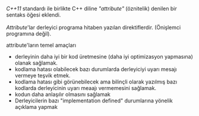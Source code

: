 _C++11_ standardı ile birlikte C++ diline _"attribute"_ (öznitelik) denilen bir sentaks öğesi eklendi.<br>  
_Attribute_'lar derleyici programa hitaben yazılan direktiflerdir. (Önişlemci programına değil).

attribute'ların temel amaçları
- derleyinin daha iyi bir kod üretmesine (daha iyi optimizasyon yapmasına) olanak sağlamak.
- kodlama hatası olabilecek bazı durumlarda derleyiciyi uyarı mesajı vermeye teşvik etmek.
- kodlama hatası gibi görünebilecek ama bilinçli olarak yazılmış bazı kodlarda derleyicinin uyarı meaajı vermemesini sağlamak.
- kodun daha anlaşılır olmasını sağlamak
- Derleyicilerin bazı "implementation defined" durumlarına yönelik açıklama yapmak


<!---



C'de derleyicinin kimi davranışları komut satırı argümanlarıyla ya da #pragma direktifi yardımıyla değiştirilebilmektedir. 
#pragma direktifi C'de standart bir direktif olmasına karşın direktifin	yanındaki komutlar derleyiciden derleyiciye değişebilmektedir.


44) C++11 ile birlikte diğer bazı dillerde çeşitli biçimlerde bulunan "öznitelikler (attributes)" konusu dile eklenmiştir. 
Öznitelikler derleyici için kullanılan direktiflerdir. 
Özniteliklerin temel amacı derleyicinin daha iyi kod üretmesini sağlamak, uyarı mekanizması üzerinde etkili olmak ve derleyicinin bazı davranışlarını değiştirmektir. 
C'de derleyicinin kimi davranışları komut satırı argümanlarıyla ya da #pragma direktifi yardımıyla değiştirilebilmektedir. 
#pragma direktifi C'de standart bir direktif olmasına karşın direktifin	yanındaki komutlar derleyiciden derleyiciye değişebilmektedir. Örneğin:

#pragma pack(1)

struct SAMPLE {
char a;
short b;
int c;
};

#pragma pack komutu yapı elemanlarının hizalanması üzerinde etkili olmaktadır. 
Bu pragma komutu pek çok derleyici tarafından desteklenmektedir. 
Ancak pek çok pragma direktifi ilgili derleyiciye hatta ilgili platforma özgü olabilmektedir.
C'de pragma direktifleri önişlemci aşamasında parse edilmektedir. 
Dolayısıyla zayıf bir kullanım alanına sahiptir. 
İşte öznitelikler bu pragram direktiflerinin standart ve genel bir biçimi gibi düşünülebilir. 

C++11 ile dile eklenen öznitelikler zaman içerisinde neredeyse tüm sentaktik öğelerde kullanılabilir duruma getirilmiştir. 
İzleyen paragraflarda tipik olarak bu özniteliklerin hangi sentaktik öğelerde kullanılabileceğinin bir listesini (ayrıntılı olmayan listesini) vereceğiz. 

Bir öznitelik oluşturmanın genel biçimleri şöyledir:

[[öznitelik_ismi]]
[[öznitelik_ismi()]]
[[öznitelik_ismi(argüman_listesi)]]
[[öznitelik_isim_alanı::öznitelik_ismi]]
[[öznitelik_isim_alanı::öznitelik_ismi()]]
[[öznitelik_isim_alanı::öznitelik_ismi(argüman_listesi)]]
[[using öznitelik_isim_alanı: öznitelik_ismi, öznitelik_ismi, ...]]

Yukarıdaki iki köşeli parantezler içerisindeki çznitelik isimleri birden fazla olabilir. Bu durumda öznitelikler ',' atomu ile ayrılmalıdır. Aşağıda 
bazı geçerli öznitelik oluşturma örnekleri vermek istiyoruz:

[[xxx]]
[[xxx, yyy]]
[[xxx(aaa, bbb)]]
[[xxx(), yyy(aaa, bbb)]]
[[nnn::xxx]]
[[nnn::xxx(aaa, bbb)]]
[[nnn::xxx(aaa, bbb), kkk::yyy(cccc)]]
[[using N: xxx, yyy]]

Burada xxx, yyy, aaa, bbb, ccc gibi isimler herhangi bir isim olarak kullanılmıştır. Öznitelik isim alanı iç içe olamamaktadır. Örnepşn:

[[nnn::kkk::xxx]]		

Böyle bir öznitelik isim alanı geçerli değildir. Yani öznitelik bildiriminde en fazla bir tane :: atomu kullanılmalıdır. 

Bir sentaktik öğeye tek bir [[...]] yerleştirilmek zorunluluğu da yoktur. Birden fazla [[...]] aralarına başka bir atom bulundurulmadan yerleştirilebilir. 

Yukarıda da belrttiğimiz gibi öznitelikler (attributes) pek çok sentaktik öğede kullanılabilmektedir. Özniteliğin sentakstaki yerine göre kimin için yazıldığı 
belirlenebilmektedir. Örneğin:

[[xxx::yyy]] void foo()
{
  //...
}

Burada öznitelik fonksiyonun kendisi bulundurulmuştur. Örneğin:

[[xxx::yyy]] int a, b, c;

Burada öznitelik bildirimin tamamı için bulundurulmuştur. Örneğin:

int a [[xxx::yyy]], b, c;

Burada öznitelik a değişkeni için bulundurulmuştur. Örneğin:

namespace [[xxx::yyy]] CSD
{
  //...
}

Burada öznitelik CSD isim alanı için bulundurulmuştur. Özetle özniteliğin bulundurulduğu yer o özniteliğin sentaksın hangi parçasını nitelediğini belirtmektedir. 

Öznitelikler kabaca şu sentaktik öğelerde kullanılabilmektedir:

- İsim alanlarında isim alanı isimlerinden önce. Örneğin:

namespace [[xxx::yyy]] CSD
{
  //...
}

- Bildirimlerde tür belirleyicilerinden ve niteleyicilerinden önce (yani bildirimlerin başında). Örneğin:

[[xxx::yyy]] int a, b, c;

- Bildirimlerde dekleratördeki isimlerden sonra. Örneğin:

int a [[xxx::yyy]], b;

- Dizi dekleratörlerinde diziyi belirten köşeli parantezlerden sonra. Örneğin:

int a[10] [[xxx::yyy]];

- Gösterici ve referanslarda *, & ve && atomlarından sonra. Örneğin:

int * [[xxx::yyy]]pi;
int & [[xxx::yyy]] r = x;

- Fonksiyonlarda bildirimin başında. Örneğin:

[[xxx::yyy]] void foo()
{
  //...
}

- Fonksiyonlarda fonksiyonun parantezlerinden sonra. Örneğin:

void foo() [[xxx::yyy]]
{
  //...
}

- Fonksiyonlarda fonksiyon isimlerinden sonra. Örneğin:

void foo [[xxx::yyy]]()
{
  //...
}

- Parametre değişkenlerinde tür belirleyicisndne önce. Örneğin:

void foo([[xxx::yyy] int a, int b)
{
  //...
}

- Parametre değişkenlerinde değişken isminden sonra. Örneğin:

void foo(int a [[xxx::yyy], int b)
{
  //...
}

- Deyimlerin başlarında. Örneğin:

[[xxx::yyy]]
if (ifade) {
  //...
}

[[xxx::yyy]]
{
  ifade1;
  ifade2;
  ifade3;
}

[[xxx::yyy]]
for (int i = 0; i < 10; ++i) {
  //...
}

- Boş deyimlerde. Örneğin:

[[xxx::yyy]];

/*-------------------------------------------------------------------------------------------------------------------------------------------------------------
                          22. Ders 30/10/2023 - Pazartesi
--------------------------------------------------------------------------------------------------------------------------------------------------------------*/

/*-------------------------------------------------------------------------------------------------------------------------------------------------------------
Belli bir sentaktik öğeye yerleştirilen özniteliklerin ne anlam ifade ettiği (yani semantiiği) derleyicileri yazanların isteğine bırakılmıştır. 
Yani 	derleyicilerin farklı öznitelikleri olabilmektedir. Her öznitelik her sentaktik öğede geçerli olmayabilir. Örneğin bazı öznitelikler yalnızca fonksiyon 
bidiriminde ya da tanımlamasında kullanılabilir. Bazı öznitelikler değişken tanımlamasında kullanılabilir. C++ standartlarında her derleyicinin desteklemesi 
gereken az sayıda öznitelik baştan belirlenmiştir. (C++'ın çeşitli sürümlerinde bu listeye eklemeler yapılmıştır.) Bunlara "standart öznitelikler" diyebiliriz. 
Standanrtlara göre isim alanı içermeyen tüm öznitelikler ve std isim alanı içeren öznitelikler "reserved" bırakılmıştır. 
Yani bunların programcılar tarafından 
ve derleyiciler tarafından kullanılması yasaklanmıştır. (Genel olarak standartlarda "reserved" özelliklerin kullanılması "tanımsız davranış" olarak ele 
alınmaktadır.) Örneğin [[xxx]] biçiminde isim alanı içermeyen bir öznitelik programcılar tarafından da derleyicleri yazanlar tarafından da kullanılmamalıdır. 
Benzer biçimde [[std:xxx]] biçimindeki bir öznitelik de "reserved" durumdadır. O halde derleyicileri yazanlar kendileri öznitelik isim alanı uydurup kendi 
özniteliklerini bu öznitelik isim alanı ile oluşturmalıdırlar. Örneğin [[gnu::xxx]] gibi, [[msvc::xxx] gibi. Ayrıca standartlar "derleyici tarafından tanınmayan"
bütün özniteliklerin derleyici tarafından "görmezden gelinmesi (ignore) gerektiğini" belirtmektedir. Bu durumda biz derleyicilerde olmayan bir öznitelik ismi 
uydursak programda herhangi bir hata ortaya çıkmayacaktır. (Tabii derleyiciler tanıyamadıkları öznitelikler için uyarı mesajları verebilirler.)
--------------------------------------------------------------------------------------------------------------------------------------------------------------*/

/*-------------------------------------------------------------------------------------------------------------------------------------------------------------
Pekiyi özniteliklere neden gereksinimn duyulmaktadır? Temel nedenleri şöyle ifade edebiliriz:

- Derleyicilerde bazı davranışların değiştirilmesini sağlamak için
- Derleyiciye ipucu vererek daha etkin kod üretimini sağlamak için
- Derleyicilerin uyarı mekanizmalarında etkili olabilmek için
- Derleyicilerin bazı "implementation defined" durumlarına yönelik açıklama yapmak için
- Kodun okunabilirliğini artırmak için

Konunun başında de belirttiğimiz gibi yukarıdaki amaçların bazıları komut satırı argümanlarıyla ve #pragma direktifleriyle kısmen sağlanabilmektedir. Ancak
öznitelikler "daha genel ve çok daha spesifik" bir yöntem sunmaktadır. Öznitelikler neredeyse her sentaktik öğeye getirilebildiği için çok daha ince belirlemelerin
yapılmasına olanak sağlamaktadır. Standart özniteliklerin yanı sıra çalıştığınız derleyiciye özgü özniteliklere göz gezdirebilirsiniz. Biz bu bölümde 
bazı standart öznitelikleri gözden geçireceğiz. 
--------------------------------------------------------------------------------------------------------------------------------------------------------------*/

/*-------------------------------------------------------------------------------------------------------------------------------------------------------------
Standart [[noreturn]] özniteliği yalnızca fonksiyonlarda kullanılabilmektedir. Bir fonksiyonu bu biçimde özniteliklendirirsek derleyiciye bu fonksiyonun 
geri dönmeyeceğini söylemiş oluruz. Böyle fonksiyonların geri dönmesi "tanımsız davranış" oluşturmaktadır. noreturn özniteliği herhangi bir argüman almamaktadır. 
Bu öznitelik C++11'den beri bulunmaktadır. Bir fonksiyonun prototipinde ya da tenımlamasında [[noreturn]] özniteliği kullanılmışsa bütün prototiplerinde ve
tanımlamasında bu özniteliğin kullanılması gerekmektedir. 


Pekiyi bir fonksiyonun geri dönmemesi nasıl mümkün olabilir? İşte aşağıda bazı senaryolaır görüyorsunuz:

[[noreturn]] void foo()
{
  //...

  exit(EXIT_SUCCESS);
}

[[noreturn]] void bar()
{
  //...

  for (;;) {			// sonsuz dönü
    //...
  }
}

[[noreturn]] void tar()
{
  //...

  throw exception();
}

Öte yandan standrat kütüphanedeki bazı fonksiyonlar da artık [[noreturn]] ile bildirilmiştir. Örneğin exit fonksiyonu böyledir:

[[noreturn]] void exit(int exit_code);


Bir fonksiyonun geri dönmeyeceğini derleyiciye söylemekle kim ne kazanmış olmaktadır? 
Derleyiciler fonksiyonları geri döndürebilmek için bazı makine komutlarını üretilen koda yerleştirmek zorundadır. 
Örneğin pek çok işlemcide geri dönüşü "ret" isimli makine komutu sağlamaktadır. 
Ancak tek başına bu "ret" 	makine komutu yeterli de olmayabilir. 
Derleyici bazı yazmaçları geri dönmeden önce girişteki değerlerle yeniden yüklemek zorunda kalabilmektedir. 
Dolayısıyla fonksiyonun geri dönmeyeceğini anlayan derleyici bu kodları fonksiyona eklemeyebilir. 
Bu da daha etkin bir kod üretimi anlamına gelmektedir. 
Öte yandan fonksiyon çağrısında da kodun geri dönmeyeceğini anlayan derleyici orada da bazı optimizasyonları yapabilmektedir. 
[[noreturn]] programcılar için okunabilirliği de artırmaktadır. 
--------------------------------------------------------------------------------------------------------------------------------------------------------------*/

/*-------------------------------------------------------------------------------------------------------------------------------------------------------------
Standart [[deprecated]] özniteliği pek çok sentaktik öğeye getirilebilmektedir. 
Bu öznitelik ilgili özelliğin "deprecated" yapıldığını belirtir. Bu öznitelik 
C++14 ile eklenmiştir. Örneğin:

[[deprecated]] void foo();

Burada foo fonksiyonunun ilgili kütüphanede artık "deprecated" yapıldığı belirtilmiştir. Deprecated sözcüğü "hala desteklenen ancak ileri verisyonlarda 
artık kaldırılabilecek olan" öğeleri belirtmektedir. Yukarıdaki örnekte foo fonksiyonunu biz hala kullanabiliriz. Ancak ileride bu fonksiyon kaldırılabileceğine
göre bunu kullanmamaız daha uygun olacaktır. Genellikle "deprecated" öğeler için "daha iyi" alternatifler bulundurulmaktadır. Programcının bu daha iyi olan 
alternatifleri kullanması uygun olacaktır. Tipik olarak derleyiciler "deprecated" özellikleri gördüklerinde bir uyarı mesajıyla durumu programcıya bildirmektedir. 
--------------------------------------------------------------------------------------------------------------------------------------------------------------*/

/*-------------------------------------------------------------------------------------------------------------------------------------------------------------
Standart [[likely]] ve [[unlikely]] öznitelikleri deyimlerde ve etiketlerde (labels) kullanılabilmektadır. 
Bu öznitelik C++20 ile eklenmiştir. Örneğin:

if (koşul) [[likely]] {
  //...
}
else {
  //...
}

Burada if deyimim doğruysa ksımından sapması çok daha muhtemel bir durum olarak belirtilmiştir. 
derleyiciler bu tür durumlarda daha iyi makine komutları 
üretebilmektedir. Bu konu "instruction scheduling", "instruction reordering" ve "jump prediction" denilen optimizasyon temalarıyla ilgilidir. İşlemciler bir
makine komutunu yaparken aynı zamanda sonraki komutlar üzerinde de birtakım hazırlık işlemlerini yapabilmektedir. Bu nedenle if deyimlerinde mümkün olan 
durumun makine komutları olarak öne yerleştirilmesi önemlidir. Örneğin:

if (foo() == -1) [[unlikely]] {
  //...
}

Burada foo başarısız olduğunda -1 değerine geri dönüyor olsun. Programcı derleyiciye "bu fonksiyonun başarsız olma olasılığı çok düşük" demek istemektedir.
Bu bilgiyi elde eden derleyici daha etkin makine komutları üretebilmektedir. 
--------------------------------------------------------------------------------------------------------------------------------------------------------------*/

/*-------------------------------------------------------------------------------------------------------------------------------------------------------------
Standat [[assume(ifade)]] özniteliği belli bir noktada belli bir koşulun kesinlikle sağlanması gerektiğini belirtmektedir. 
Bu öznitelik boş deyime uygulanabilir. 
Yani bu öznitelikten sonra ';' atomunun gelmesi gerekir.
Eğer söz konusu koşul sağlanmazsa "tanımsız davranış" oluşmaktadır. Örneğin:

void foo(int a)
{
[[assume(a > 0)]];
//...
}

Burada fonksiyonun pozitif bir argümanla çağrılacağı derleyiciye bildirilmiştir. 
Derleyici bu varsayımı kullanarak daha etkin kod üretebilir. Eğer assume
özniteliğine geçirilen argüman virgül operatörü içeriyorsa bu virgül operatörü paranteze alınmalıdır. 
Bu durumda virgül operatörünün sol tarafı öncül işlemi
sağ tarafı koşulu belirtir. Örneğin:

[[assume((foo(), x > 0))]]

Burada foo çağrıldıktan sonra x değişkeninin değerinin pozitif olacağı belirtilmiştir. 
Tabii assume özniteliğindeki ifade işletilmez. 
Yani bu örnekte foo çağrılmayacaktır. 
Derleyici ileride foo çağrıldığında bu çağrıdan sonra x'in 0'dan büyük olacağını anlayacaktır. 
Örneğin (cppreference.com sitesinden 
alınmıştır):

x = 3;
int z = x;

[[assume((h(), x == z))]];	
              
h();
g(x); // Derleyici bu işlemi g(3) ile eşdeğer olarak ele alabilir
--------------------------------------------------------------------------------------------------------------------------------------------------------------*/

/*-------------------------------------------------------------------------------------------------------------------------------------------------------------
Standart [[fallthrough]] özniteliği swith deyimlerinde case etiketleri için kullanılmaktadır. 
Öznitelik boş deyimlere uygulanabilmektedir. 
Fallthroug işleminin 
kasten yapıldığını belirtmektedir. 
Dolayısıyla derleyiciler bu tür durumlarda "yanlışlıkla yapılan fallthrough işlemlerinde" verdikleri uyarı mesajlarını 
vermezler. Bu öznitelik C++17 ile birlikte standartlara eklenmiştir. Örneğin:

void f(int n) 
{
  void g(), h();

  switch (n) {
    case 1:
    case 2:
      g();
      [[fallthrough]];
    case 3: 
      h();
  }
}
--------------------------------------------------------------------------------------------------------------------------------------------------------------*/

/*-------------------------------------------------------------------------------------------------------------------------------------------------------------
standart [[maybe_unused]] özniteliği bildirilen bir değişkenin kullanılmadığında oluşabilecek uyarıyı ortadan kaldırmak için kullanılmaktadır. 
Bu öznitelik
değişken bildirimlerinde, sınıf bildirimlerinde enum bildirimlerinde, enum sabit bildiriminde, typedef isimlerinin bildiriminde sınıfın veri elemanlarının,
global fonksiyonların ve üye fonksiyonların (ileride görülecek) bildirimlerinde kullanılabilir. Örneğin:

[[maybe_unused]] int a;

void foo(int a, [[maybe_unused]] b)
{
  //...
}

--------------------------------------------------------------------------------------------------------------------------------------------------------------*/

/*-------------------------------------------------------------------------------------------------------------------------------------------------------------
--->
